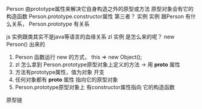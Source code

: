Person 由prototype属性来解决它自身构造之外的原型或方法
原型对象会有它的构造函数 Person.prototype.constructor属性
第三者？ 实例 
实例 跟Person 有什么关系， Person.prototype 有关系

js 实例跟类其实不是java等语言的血缘关系 
zl 实例 是怎么来的呢？
new Person() 出来的
1. Person 函数运行 new 的方式， this => new Object();
2. zl 怎么拿到 Person.prototype原型对象上定义的方法  ->   用 __proto__ 属性
3. 方法有prototype属性，值为对象 开支
4. 任何对象都有 __proto__ 属性 指向它的原型对象
5. Person.prototype原型对象上 有constructor属性指向 它的构造函数

原型链 
